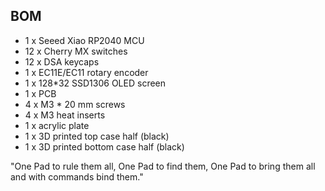 ## BOM
- 1 x Seeed Xiao RP2040 MCU
- 12 x Cherry MX switches
- 12 x DSA keycaps
- 1 x EC11E/EC11 rotary encoder
- 1 x 128*32 SSD1306 OLED screen
- 1 x PCB
- 4 x M3 * 20 mm screws
- 4 x M3 heat inserts
- 1 x acrylic plate 
- 1 x 3D printed top case half (black)
- 1 x 3D printed bottom case half (black)

"One Pad to rule them all, One Pad to find them, One Pad to bring them all and with commands bind them."
